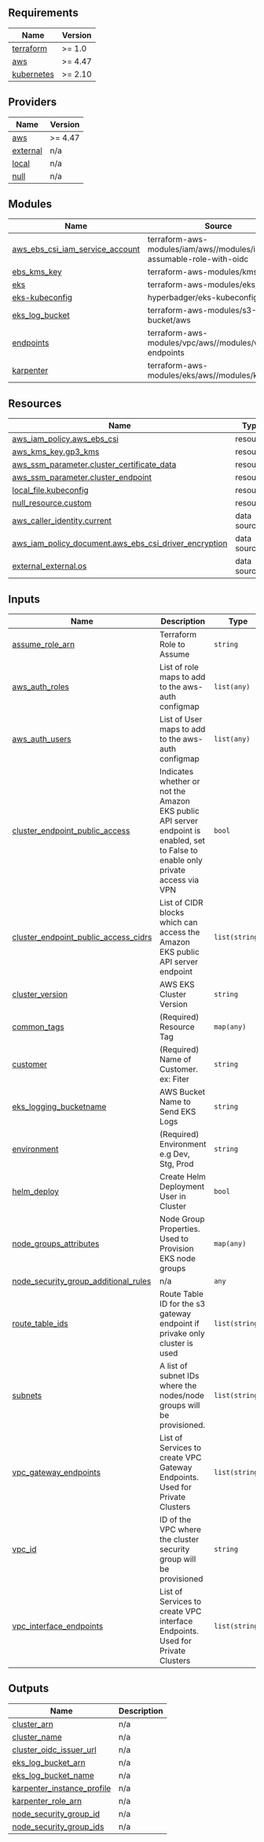## Requirements

| Name | Version |
|------|---------|
| <a name="requirement_terraform"></a> [terraform](#requirement\_terraform) | >= 1.0 |
| <a name="requirement_aws"></a> [aws](#requirement\_aws) | >= 4.47 |
| <a name="requirement_kubernetes"></a> [kubernetes](#requirement\_kubernetes) | >= 2.10 |

## Providers

| Name | Version |
|------|---------|
| <a name="provider_aws"></a> [aws](#provider\_aws) | >= 4.47 |
| <a name="provider_external"></a> [external](#provider\_external) | n/a |
| <a name="provider_local"></a> [local](#provider\_local) | n/a |
| <a name="provider_null"></a> [null](#provider\_null) | n/a |

## Modules

| Name | Source | Version |
|------|--------|---------|
| <a name="module_aws_ebs_csi_iam_service_account"></a> [aws\_ebs\_csi\_iam\_service\_account](#module\_aws\_ebs\_csi\_iam\_service\_account) | terraform-aws-modules/iam/aws//modules/iam-assumable-role-with-oidc | 5.28.0 |
| <a name="module_ebs_kms_key"></a> [ebs\_kms\_key](#module\_ebs\_kms\_key) | terraform-aws-modules/kms/aws | ~> 1.5 |
| <a name="module_eks"></a> [eks](#module\_eks) | terraform-aws-modules/eks/aws | ~> 19.0 |
| <a name="module_eks-kubeconfig"></a> [eks-kubeconfig](#module\_eks-kubeconfig) | hyperbadger/eks-kubeconfig/aws | 1.0.0 |
| <a name="module_eks_log_bucket"></a> [eks\_log\_bucket](#module\_eks\_log\_bucket) | terraform-aws-modules/s3-bucket/aws | 3.15.1 |
| <a name="module_endpoints"></a> [endpoints](#module\_endpoints) | terraform-aws-modules/vpc/aws//modules/vpc-endpoints | 5.2.0 |
| <a name="module_karpenter"></a> [karpenter](#module\_karpenter) | terraform-aws-modules/eks/aws//modules/karpenter | 19.20.0 |

## Resources

| Name | Type |
|------|------|
| [aws_iam_policy.aws_ebs_csi](https://registry.terraform.io/providers/hashicorp/aws/latest/docs/resources/iam_policy) | resource |
| [aws_kms_key.gp3_kms](https://registry.terraform.io/providers/hashicorp/aws/latest/docs/resources/kms_key) | resource |
| [aws_ssm_parameter.cluster_certificate_data](https://registry.terraform.io/providers/hashicorp/aws/latest/docs/resources/ssm_parameter) | resource |
| [aws_ssm_parameter.cluster_endpoint](https://registry.terraform.io/providers/hashicorp/aws/latest/docs/resources/ssm_parameter) | resource |
| [local_file.kubeconfig](https://registry.terraform.io/providers/hashicorp/local/latest/docs/resources/file) | resource |
| [null_resource.custom](https://registry.terraform.io/providers/hashicorp/null/latest/docs/resources/resource) | resource |
| [aws_caller_identity.current](https://registry.terraform.io/providers/hashicorp/aws/latest/docs/data-sources/caller_identity) | data source |
| [aws_iam_policy_document.aws_ebs_csi_driver_encryption](https://registry.terraform.io/providers/hashicorp/aws/latest/docs/data-sources/iam_policy_document) | data source |
| [external_external.os](https://registry.terraform.io/providers/hashicorp/external/latest/docs/data-sources/external) | data source |

## Inputs

| Name | Description | Type | Default | Required |
|------|-------------|------|---------|:--------:|
| <a name="input_assume_role_arn"></a> [assume\_role\_arn](#input\_assume\_role\_arn) | Terraform Role to Assume | `string` | `""` | no |
| <a name="input_aws_auth_roles"></a> [aws\_auth\_roles](#input\_aws\_auth\_roles) | List of role maps to add to the aws-auth configmap | `list(any)` | `[]` | no |
| <a name="input_aws_auth_users"></a> [aws\_auth\_users](#input\_aws\_auth\_users) | List of User maps to add to the aws-auth configmap | `list(any)` | n/a | yes |
| <a name="input_cluster_endpoint_public_access"></a> [cluster\_endpoint\_public\_access](#input\_cluster\_endpoint\_public\_access) | Indicates whether or not the Amazon EKS public API server endpoint is enabled, set to False to enable only private access via VPN | `bool` | `true` | no |
| <a name="input_cluster_endpoint_public_access_cidrs"></a> [cluster\_endpoint\_public\_access\_cidrs](#input\_cluster\_endpoint\_public\_access\_cidrs) | List of CIDR blocks which can access the Amazon EKS public API server endpoint | `list(string)` | <pre>[<br>  "0.0.0.0/0"<br>]</pre> | no |
| <a name="input_cluster_version"></a> [cluster\_version](#input\_cluster\_version) | AWS EKS Cluster Version | `string` | `"1.25"` | no |
| <a name="input_common_tags"></a> [common\_tags](#input\_common\_tags) | (Required) Resource Tag | `map(any)` | n/a | yes |
| <a name="input_customer"></a> [customer](#input\_customer) | (Required) Name of Customer. ex: Fiter | `string` | n/a | yes |
| <a name="input_eks_logging_bucketname"></a> [eks\_logging\_bucketname](#input\_eks\_logging\_bucketname) | AWS Bucket Name to Send EKS Logs | `string` | `"eks-logs"` | no |
| <a name="input_environment"></a> [environment](#input\_environment) | (Required) Environment e.g Dev, Stg, Prod | `string` | n/a | yes |
| <a name="input_helm_deploy"></a> [helm\_deploy](#input\_helm\_deploy) | Create Helm Deployment User in Cluster | `bool` | `false` | no |
| <a name="input_node_groups_attributes"></a> [node\_groups\_attributes](#input\_node\_groups\_attributes) | Node Group Properties. Used to Provision EKS node groups | `map(any)` | n/a | yes |
| <a name="input_node_security_group_additional_rules"></a> [node\_security\_group\_additional\_rules](#input\_node\_security\_group\_additional\_rules) | n/a | `any` | n/a | yes |
| <a name="input_route_table_ids"></a> [route\_table\_ids](#input\_route\_table\_ids) | Route Table ID for the s3 gateway endpoint if privake only cluster is used | `list(string)` | `[]` | no |
| <a name="input_subnets"></a> [subnets](#input\_subnets) | A list of subnet IDs where the nodes/node groups will be provisioned. | `list(string)` | n/a | yes |
| <a name="input_vpc_gateway_endpoints"></a> [vpc\_gateway\_endpoints](#input\_vpc\_gateway\_endpoints) | List of Services to create VPC Gateway Endpoints. Used for Private Clusters | `list(string)` | `[]` | no |
| <a name="input_vpc_id"></a> [vpc\_id](#input\_vpc\_id) | ID of the VPC where the cluster security group will be provisioned | `string` | n/a | yes |
| <a name="input_vpc_interface_endpoints"></a> [vpc\_interface\_endpoints](#input\_vpc\_interface\_endpoints) | List of Services to create VPC interface Endpoints. Used for Private Clusters | `list(string)` | `[]` | no |

## Outputs

| Name | Description |
|------|-------------|
| <a name="output_cluster_arn"></a> [cluster\_arn](#output\_cluster\_arn) | n/a |
| <a name="output_cluster_name"></a> [cluster\_name](#output\_cluster\_name) | n/a |
| <a name="output_cluster_oidc_issuer_url"></a> [cluster\_oidc\_issuer\_url](#output\_cluster\_oidc\_issuer\_url) | n/a |
| <a name="output_eks_log_bucket_arn"></a> [eks\_log\_bucket\_arn](#output\_eks\_log\_bucket\_arn) | n/a |
| <a name="output_eks_log_bucket_name"></a> [eks\_log\_bucket\_name](#output\_eks\_log\_bucket\_name) | n/a |
| <a name="output_karpenter_instance_profile"></a> [karpenter\_instance\_profile](#output\_karpenter\_instance\_profile) | n/a |
| <a name="output_karpenter_role_arn"></a> [karpenter\_role\_arn](#output\_karpenter\_role\_arn) | n/a |
| <a name="output_node_security_group_id"></a> [node\_security\_group\_id](#output\_node\_security\_group\_id) | n/a |
| <a name="output_node_security_group_ids"></a> [node\_security\_group\_ids](#output\_node\_security\_group\_ids) | n/a |
